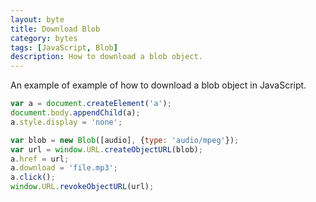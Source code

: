 ```yaml
---
layout: byte
title: Download Blob
category: bytes
tags: [JavaScript, Blob]
description: How to download a blob object.
---
```

An example of example of how to download a blob object in JavaScript.

```javascript
var a = document.createElement('a');
document.body.appendChild(a);
a.style.display = 'none';

var blob = new Blob([audio], {type: 'audio/mpeg'});
var url = window.URL.createObjectURL(blob);
a.href = url;
a.download = 'file.mp3';
a.click();
window.URL.revokeObjectURL(url);
```
